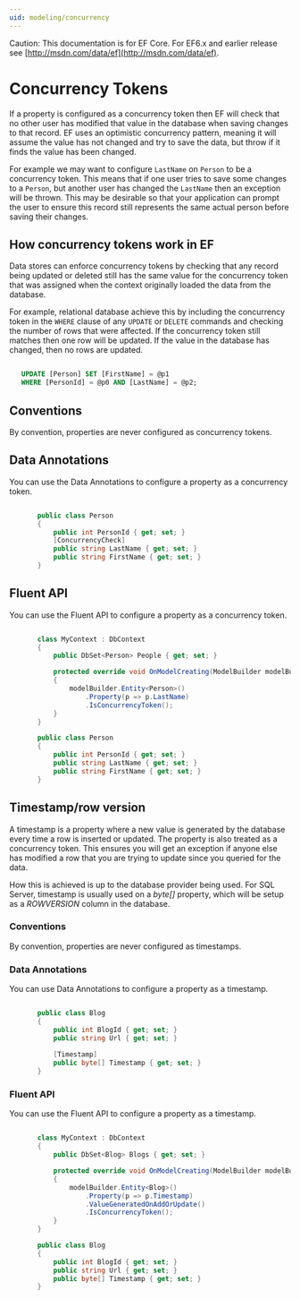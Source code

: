 ```yaml
---
uid: modeling/concurrency
---
```

Caution: This documentation is for EF Core. For EF6.x and earlier release see [http://msdn.com/data/ef](http://msdn.com/data/ef).

  # Concurrency Tokens

If a property is configured as a concurrency token then EF will check that no other user has modified that value in the database when saving changes to that record. EF uses an optimistic concurrency pattern, meaning it will assume the value has not changed and try to save the data, but throw if it finds the value has been changed.

For example we may want to configure `LastName` on `Person` to be a concurrency token. This means that if one user tries to save some changes to a `Person`, but another user has changed the `LastName` then an exception will be thrown. This may be desirable so that your application can prompt the user to ensure this record still represents the same actual person before saving their changes.

  ## How concurrency tokens work in EF

Data stores can enforce concurrency tokens by checking that any record being updated or deleted still has the same value for the concurrency token that was assigned when the context originally loaded the data from the database.

For example, relational database achieve this by including the concurrency token in the `WHERE` clause of any `UPDATE` or `DELETE` commands and checking the number of rows that were affected. If the concurrency token still matches then one row will be updated. If the value in the database has changed, then no rows are updated.

<!-- literal_block {"ids": [], "classes": [], "xml:space": "preserve", "backrefs": [], "linenos": false, "dupnames": [], {"language": "csharp",, "highlight_args": {}, "names": []} -->

````sql

   UPDATE [Person] SET [FirstName] = @p1
   WHERE [PersonId] = @p0 AND [LastName] = @p2;
   ````

  ## Conventions

By convention, properties are never configured as concurrency tokens.

  ## Data Annotations

You can use the Data Annotations to configure a property as a concurrency token.

<!-- literal_block {"ids": [], "classes": [], "xml:space": "preserve", "backrefs": [], "linenos": true, "dupnames": [], {"language": "csharp", "highlight_args": {"linenostart": 1, "hl_lines": [4]}, "names": [], "source": "/Users/shirhatti/src/EntityFramework.Docs/docs/modeling/Modeling/DataAnnotations/Samples/Concurrency.cs"} -->

````c#

       public class Person
       {
           public int PersonId { get; set; }
           [ConcurrencyCheck]
           public string LastName { get; set; }
           public string FirstName { get; set; }
       }

   ````

  ## Fluent API

You can use the Fluent API to configure a property as a concurrency token.

<!-- literal_block {"ids": [], "classes": [], "xml:space": "preserve", "backrefs": [], "linenos": true, "dupnames": [], {"language": "csharp", "highlight_args": {"linenostart": 1, "hl_lines": [7, 8, 9]}, "names": [], "source": "/Users/shirhatti/src/EntityFramework.Docs/docs/modeling/Modeling/FluentAPI/Samples/Concurrency.cs"} -->

````c#

       class MyContext : DbContext
       {
           public DbSet<Person> People { get; set; }

           protected override void OnModelCreating(ModelBuilder modelBuilder)
           {
               modelBuilder.Entity<Person>()
                   .Property(p => p.LastName)
                   .IsConcurrencyToken();
           }
       }

       public class Person
       {
           public int PersonId { get; set; }
           public string LastName { get; set; }
           public string FirstName { get; set; }
       }

   ````

  ## Timestamp/row version

A timestamp is a property where a new value is generated by the database every time a row is inserted or updated. The property is also treated as a concurrency token. This ensures you will get an exception if anyone else has modified a row that you are trying to update since you queried for the data.

How this is achieved is up to the database provider being used. For SQL Server, timestamp is usually used on a *byte[]* property, which will be setup as a *ROWVERSION* column in the database.

  ### Conventions

By convention, properties are never configured as timestamps.

  ### Data Annotations

You can use Data Annotations to configure a property as a timestamp.

<!-- literal_block {"ids": [], "classes": [], "xml:space": "preserve", "backrefs": [], "linenos": true, "dupnames": [], {"language": "csharp", "highlight_args": {"linenostart": 1, "hl_lines": [6]}, "names": [], "source": "/Users/shirhatti/src/EntityFramework.Docs/docs/modeling/Modeling/DataAnnotations/Samples/Timestamp.cs"} -->

````c#

       public class Blog
       {
           public int BlogId { get; set; }
           public string Url { get; set; }
           
           [Timestamp]
           public byte[] Timestamp { get; set; }
       }

   ````

  ### Fluent API

You can use the Fluent API to configure a property as a timestamp.

<!-- literal_block {"ids": [], "classes": [], "xml:space": "preserve", "backrefs": [], "linenos": true, "dupnames": [], {"language": "csharp", "highlight_args": {"linenostart": 1, "hl_lines": [7, 8, 9, 10]}, "names": [], "source": "/Users/shirhatti/src/EntityFramework.Docs/docs/modeling/Modeling/FluentAPI/Samples/Timestamp.cs"} -->

````c#

       class MyContext : DbContext
       {
           public DbSet<Blog> Blogs { get; set; }

           protected override void OnModelCreating(ModelBuilder modelBuilder)
           {
               modelBuilder.Entity<Blog>()
                   .Property(p => p.Timestamp)
                   .ValueGeneratedOnAddOrUpdate()
                   .IsConcurrencyToken();
           }
       }

       public class Blog
       {
           public int BlogId { get; set; }
           public string Url { get; set; }
           public byte[] Timestamp { get; set; }
       }

   ````
